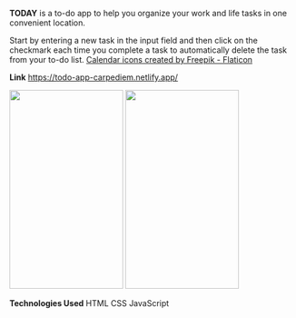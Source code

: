 **TODAY** is a to-do app to help you organize your work and life tasks in one convenient location.

Start by entering a new task in the input field and then click on the checkmark each time you complete a task to automatically delete the task from your to-do list. <a href="https://www.flaticon.com/free-icons/calendar" title="calendar icons">Calendar icons created by Freepik - Flaticon</a>                


**Link**
https://todo-app-carpediem.netlify.app/

<img src="https://user-images.githubusercontent.com/109078860/189769914-d9119bc9-e91b-44a5-ae8a-561cda04867f.png" width="200" height="350"/>
<img src="https://user-images.githubusercontent.com/109078860/189770195-49950995-40ea-4569-892e-9e3d46430a8a.png" width="200" height="350"/>

**Technologies Used**
HTML
CSS
JavaScript



